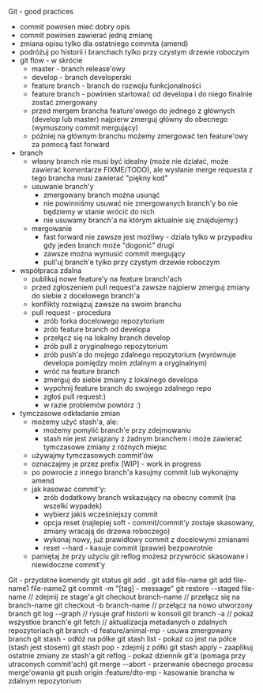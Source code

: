 Git - good practices

* commit powinien mieć dobry opis
* commit powinien zawierać jedną zmianę
* zmiana opisu tylko dla ostatniego commita (amend)
* podróżuj po historii i branchach tylko przy czystym drzewie roboczym
* git flow - w skrócie
    * master - branch release'owy
    * develop - branch developerski
    * feature branch - branch do rozwoju funkcjonalności
    * feature branch - powinien startować od developa i do niego finalnie zostać zmergowany
    * przed mergem brancha feature'owego do jednego z głównych (develop lub master) najpierw zmerguj główny do obecnego (wymuszony commit mergujący)    
    * później na głównym branchu możemy zmergować ten feature'owy za pomocą fast forward
* branch
    * własny branch nie musi być idealny (może nie działać, może zawierać komentarze FIXME/TODO),
      ale wysłanie merge requesta z tego brancha musi zawierać "piękny kod"
    * usuwanie branch'y
        * zmergowany branch można usunąć
        * nie powinniśmy usuwać nie zmergowanych branch'y bo nie będziemy w stanie wrócić do nich
        * nie usuwamy branch'a na którym aktualnie się znajdujemy:)
    * mergowanie
        * fast forward nie zawsze jest możliwy - działa tylko w przypadku gdy jeden branch może "dogonić" drugi
        * zawsze można wymusić commit mergujący
        * pull'uj branch'e tylko przy czystym drzewie roboczym
* współpraca zdalna
    * publikuj nowe feature'y na feature branch'ach
    * przed zgłoszeniem pull request'a zawsze najpierw zmerguj zmiany do siebie z docelowego branch'a
    * konflikty rozwiązuj zawsze na swoim branchu
    * pull request - procedura
        * zrób forka docelowego repozytorium
        * zrób feature branch od developa
        * przełącz się na lokalny branch develop
        * zrób pull z oryginalnego repozytorium
        * zrób push'a do mojego zdalnego repozytorium (wyrównuje developa pomiędzy moim zdalnym a oryginalnym)
        * wróć na feature branch
        * zmerguj do siebie zmiany z lokalnego developa
        * wypchnij feature branch do swojego zdalnego repo
        * zgłoś pull request:)
        * w razie problemów powtórz :)
* tymczasowe odkładanie zmian
    * możemy użyć stash'a, ale:
        * możemy pomylić branch'e przy zdejmowaniu
        * stash nie jest związany z żadnym branchem i może zawierać tymczasowe zmiany z różnych miejsc
    * używajmy tymczasowych commit'ów
    * oznaczajmy je przez prefix [WIP] - work in progress
    * po powrocie z innego branch'a kasujmy commit lub wykonajmy amend
    * jak kasowac commit'y:
        * zrób dodatkowy branch wskazujący na obecny commit (na wszelki wypadek)
        * wybierz jakiś wcześniejszy commit
        * opcja reset (najlepiej soft - commit/commit'y zostaje skasowany, zmiany wracają do drzewa roboczego)
        * wykonaj nowy, już prawidłowy commit z docelowymi zmianami
        * reset --hard - kasuje commit (prawie) bezpowrotnie
    * pamiętaj że przy użyciu git reflog możesz przywrócić skasowane i niewidoczne commit'y
    
Git - przydatne komendy
git status
git add .
git add file-name
git add file-name1 file-name2
git commit -m "[tag] - message"
git restore --staged file-name // zdejmij ze stage'a
git checkout branch-name // przełącz się na branch-name
git checkout -b branch-name // przełącz na nowo utworzony branch
git log --graph // rysuje graf historii w konsoli
git branch -a // pokaż wszystkie branch'e
git fetch // aktualizacja metadanych o zdalnych repozytoriach
git branch -d feature/animal-mp - usuwa zmergowany branch
git stash - odłóż na półke 
git stash list - pokaż co jest na półce (stash jest stosem)
git stash pop - zdejmij z półki
git stash apply - zaaplikuj ostatnie zmiany ze stash'a
git reflog - pokaż dziennik git'a (pomaga przy utraconych commit'ach)
git merge --abort - przerwanie obecnego procesu merge'owania
git push origin :feature/dto-mp - kasowanie brancha w zdalnym repozytorium
